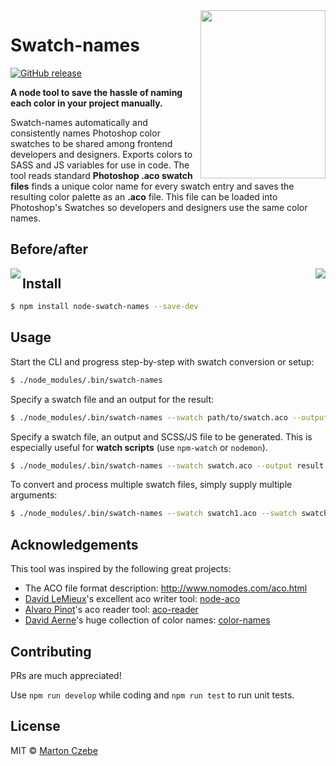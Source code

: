 
<img align="right" src="https://user-images.githubusercontent.com/2728671/32230886-6946c520-be54-11e7-9cf3-8e33a35cb20d.png" width="200" height="269" />

# Swatch-names

[![GitHub release](https://img.shields.io/github/release/czebe/node-swatch-names.svg)](https://github.com/czebe/node-swatch-names)

**A node tool to save the hassle of naming each color in your project manually.**

Swatch-names automatically and consistently names Photoshop color swatches to be shared among frontend developers and designers. Exports colors to SASS and JS variables for use in code.
The tool reads standard **Photoshop .aco swatch files** finds a unique color name for every swatch entry and saves the resulting color palette as an **.aco** file. This file can be loaded into Photoshop's Swatches so developers and designers use the same color names.

## Before/after

<p>
<img align="left" src="https://user-images.githubusercontent.com/2728671/32318309-2b6660da-bfb7-11e7-90be-7b1665fcc434.png" />
<img align="right" src="https://user-images.githubusercontent.com/2728671/32318310-2b846742-bfb7-11e7-9e1d-f9340d5daafd.png" />
</p>

## Install

```sh
$ npm install node-swatch-names --save-dev
```

## Usage

Start the CLI and progress step-by-step with swatch conversion or setup:

```sh
$ ./node_modules/.bin/swatch-names
```

Specify a swatch file and an output for the result:

```sh
$ ./node_modules/.bin/swatch-names --swatch path/to/swatch.aco --output path/to/result.aco
```

Specify a swatch file, an output and SCSS/JS file to be generated. This is especially useful for **watch scripts** (use `npm-watch` or `nodemon`).

```sh
$ ./node_modules/.bin/swatch-names --swatch swatch.aco --output result.aco --scss colors.scss --js colors.js
```

To convert and process multiple swatch files, simply supply multiple arguments:

```sh
$ ./node_modules/.bin/swatch-names --swatch swatch1.aco --swatch swatch2.aco --scss colors.scss --js colors.js
```

## Acknowledgements

This tool was inspired by the following great projects:

- The ACO file format description: http://www.nomodes.com/aco.html
- [David LeMieux](https://github.com/lemieuxster)'s excellent aco writer tool: [node-aco](https://github.com/lemieuxster/node-aco)
- [Alvaro Pinot](https://github.com/alvaropinot)'s aco reader tool: [aco-reader](https://github.com/alvaropinot/aco-reader)
- [David Aerne](https://github.com/meodai)'s huge collection of color names: [color-names](https://github.com/meodai/color-names)


## Contributing

PRs are much appreciated!

Use `npm run develop` while coding and `npm run test` to run unit tests.

## License

MIT &copy; [Marton Czebe](https://github.com/czebe)
